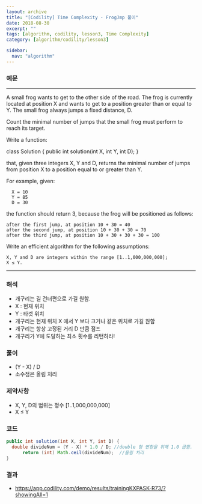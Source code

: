 ```yaml
---
layout: archive
title: "[Codility] Time Complexity - FrogJmp 풀이"
date: 2018-08-30
excerpt: ""
tags: [algorithm, codility, lesson3, Time Complexity]
category: [algorithm/codility/lesson3]

sidebar:
  nav: "algorithm"
---
```


### 예문 
* * *
A small frog wants to get to the other side of the road. The frog is currently located at position X and wants to get to a position greater than or equal to Y. The small frog always jumps a fixed distance, D.

Count the minimal number of jumps that the small frog must perform to reach its target.

Write a function:

class Solution { public int solution(int X, int Y, int D); }

that, given three integers X, Y and D, returns the minimal number of jumps from position X to a position equal to or greater than Y.

For example, given:
```
  X = 10
  Y = 85
  D = 30
```
the function should return 3, because the frog will be positioned as follows:
```
after the first jump, at position 10 + 30 = 40
after the second jump, at position 10 + 30 + 30 = 70
after the third jump, at position 10 + 30 + 30 + 30 = 100
```
Write an efficient algorithm for the following assumptions:
```
X, Y and D are integers within the range [1..1,000,000,000];
X ≤ Y.
```
* * *

### 해석
* 개구리는 길 건너편으로 가길 원함.
* X : 현재 위치
* Y : 타겟 위치 
* 개구리는 현재 위치 X 에서 Y 보다 크거나 같은 위치로 가길 원함
* 개구리는 항상 고정된 거리 D 만큼 점프
* 개구리가 Y에 도달하는 최소 횟수를 리턴하라!

### 풀이
* (Y - X) / D
* 소수점은 올림 처리

### 제약사항
* X, Y, D의 범위는 정수 [1..1,000,000,000]
* X ≤ Y

### 코드
``` java
public int solution(int X, int Y, int D) {
  double divideNum = (Y - X) * 1.0 / D; //double 형 변환을 위해 1.0 곱함.
      return (int) Math.ceil(divideNum);  //올림 처리
}
```

### 결과
* https://app.codility.com/demo/results/trainingKXPASK-R73/?showingAll=1